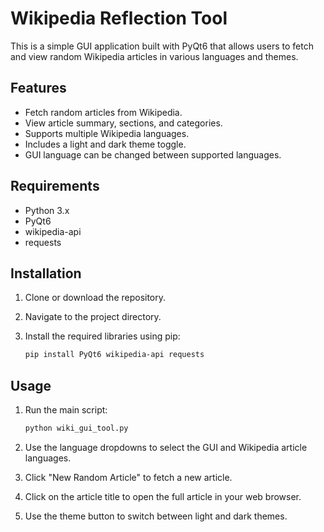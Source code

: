 # Wikipedia Reflection Tool

This is a simple GUI application built with PyQt6 that allows users to fetch and view random Wikipedia articles in various languages and themes.

## Features

- Fetch random articles from Wikipedia.
- View article summary, sections, and categories.
- Supports multiple Wikipedia languages.
- Includes a light and dark theme toggle.
- GUI language can be changed between supported languages.

## Requirements

- Python 3.x
- PyQt6
- wikipedia-api
- requests

## Installation

1. Clone or download the repository.
2. Navigate to the project directory.
3. Install the required libraries using pip:

   ```bash
   pip install PyQt6 wikipedia-api requests
   ```

## Usage

1. Run the main script:

   ```bash
   python wiki_gui_tool.py
   ```

2. Use the language dropdowns to select the GUI and Wikipedia article languages.
3. Click "New Random Article" to fetch a new article.
4. Click on the article title to open the full article in your web browser.
5. Use the theme button to switch between light and dark themes. 